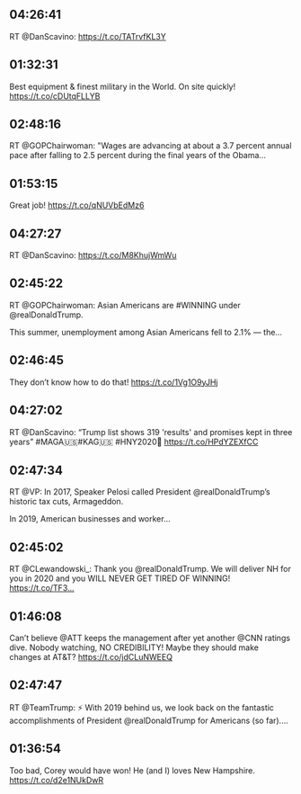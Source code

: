 ## 04:26:41
RT @DanScavino: https://t.co/TATrvfKL3Y
## 01:32:31
Best equipment &amp; finest military in the World. On site quickly! https://t.co/cDUtqFLLYB
## 02:48:16
RT @GOPChairwoman: "Wages are advancing at about a 3.7 percent annual pace after falling to 2.5 percent during the final years of the Obama…
## 01:53:15
Great job! https://t.co/qNUVbEdMz6
## 04:27:27
RT @DanScavino: https://t.co/M8KhujWmWu
## 02:45:22
RT @GOPChairwoman: Asian Americans are #WINNING under @realDonaldTrump.

This summer, unemployment among Asian Americans fell to 2.1% — the…
## 02:46:45
They don’t know how to do that! https://t.co/1Vg1O9yJHj
## 04:27:02
RT @DanScavino: “Trump list shows 319 'results' and promises kept in three years”
#MAGA🇺🇸#KAG🇺🇸 #HNY2020🎉 https://t.co/HPdYZEXfCC
## 02:47:34
RT @VP: In 2017, Speaker Pelosi called President @realDonaldTrump’s historic tax cuts, Armageddon.

In 2019, American businesses and worker…
## 02:45:02
RT @CLewandowski_: Thank you @realDonaldTrump. We will deliver NH for you in 2020 and you WILL NEVER GET TIRED OF WINNING! https://t.co/TF3…
## 01:46:08
Can’t believe @ATT keeps the management after yet another @CNN ratings dive. Nobody watching, NO CREDIBILITY! Maybe they should make changes at AT&amp;T? https://t.co/jdCLuNWEEQ
## 02:47:47
RT @TeamTrump: ⚡️ With 2019 behind us, we look back on the fantastic accomplishments of President @realDonaldTrump for Americans (so far).…
## 01:36:54
Too bad, Corey would have won! He (and I) loves New Hampshire. https://t.co/d2e1NUkDwR
